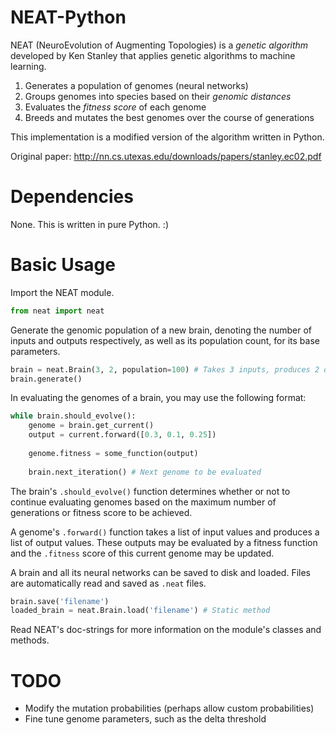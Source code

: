 # NEAT-Python

NEAT (NeuroEvolution of Augmenting Topologies) is a _genetic algorithm_ 
developed by Ken Stanley that applies genetic algorithms to machine learning.

1. Generates a population of genomes (neural networks)
2. Groups genomes into species based on their _genomic distances_
3. Evaluates the _fitness score_ of each genome
4. Breeds and mutates the best genomes over the course of generations

This implementation is a modified version of the algorithm written in Python.

Original paper: http://nn.cs.utexas.edu/downloads/papers/stanley.ec02.pdf

# Dependencies

None. This is written in pure Python. :)

# Basic Usage

Import the NEAT module.
```py
from neat import neat
```

Generate the genomic population of a new brain, denoting the number of inputs and outputs respectively, as well as its population count, for its base parameters.
```py
brain = neat.Brain(3, 2, population=100) # Takes 3 inputs, produces 2 outputs
brain.generate()
```

In evaluating the genomes of a brain, you may use the following format:
```py
while brain.should_evolve():
    genome = brain.get_current()
    output = current.forward([0.3, 0.1, 0.25])
    
    genome.fitness = some_function(output)
    
    brain.next_iteration() # Next genome to be evaluated
```

The brain's `.should_evolve()` function determines whether or not to continue evaluating genomes based on the maximum number of generations or fitness score to be achieved.

A genome's `.forward()` function takes a list of input values and produces a list of output values. These outputs may be evaluated by a fitness function and the `.fitness` score of this current genome may be updated.

A brain and all its neural networks can be saved to disk and loaded. Files are automatically read and saved as `.neat` files.
```py
brain.save('filename')
loaded_brain = neat.Brain.load('filename') # Static method
```

Read NEAT's doc-strings for more information on the module's classes and methods.

# TODO
- Modify the mutation probabilities (perhaps allow custom probabilities)
- Fine tune genome parameters, such as the delta threshold